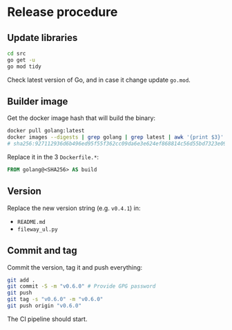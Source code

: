 # Release procedure

## Update libraries

```bash
cd src
go get -u
go mod tidy
```

Check latest version of Go, and in case it change update `go.mod`.

## Builder image

Get the docker image hash that will build the binary:

```bash
docker pull golang:latest
docker images --digests | grep golang | grep latest | awk '{print $3}'
# sha256:927112936d6b496ed95f55f362cc09da6e3e624ef868814c56d55bd7323e0959
```

Replace it in the 3 `Dockerfile.*`:

```dockerfile
FROM golang@<SHA256> AS build
```

## Version

Replace the new version string (e.g. `v0.4.1`) in:

- `README.md`
- `fileway_ul.py`

## Commit and tag

Commit the version, tag it and push everything:

```bash
git add .
git commit -S -m "v0.6.0" # Provide GPG password
git push
git tag -s "v0.6.0" -m "v0.6.0"
git push origin "v0.6.0"
```

The CI pipeline should start.
